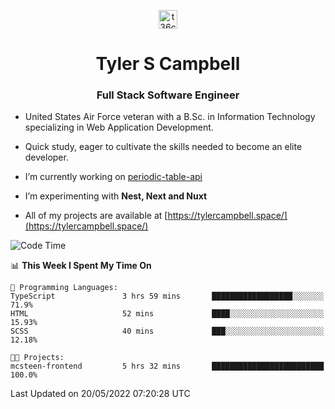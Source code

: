 <p align="center">
<a href="https://www.linkedin.com/in/t36campbell" target="blank"><img align="center" src="https://ik.imagekit.io/t36campbell/Portfolio/linkedin.png.original_m8bbGgPh6.png" alt="t36campbell" height="30" width="30" /></a>
</p>
<h1 align="center">Tyler S Campbell</h1>
<h3 align="center">Full Stack Software Engineer</h3>

* United States Air Force veteran with a B.Sc. in Information Technology specializing in Web Application Development. 

* Quick study, eager to cultivate the skills needed to become an elite developer.

* I’m currently working on [periodic-table-api](https://github.com/t36campbell/periodic-table-api)

* I’m experimenting with **Nest, Next and Nuxt**

* All of my projects are available at [https://tylercampbell.space/](https://tylercampbell.space/)

<!--START_SECTION:waka-->
![Code Time](http://img.shields.io/badge/Code%20Time-1%2C632%20hrs%2011%20mins-blue)

📊 **This Week I Spent My Time On** 

```text
💬 Programming Languages: 
TypeScript               3 hrs 59 mins       ██████████████████░░░░░░░   71.9% 
HTML                     52 mins             ████░░░░░░░░░░░░░░░░░░░░░   15.93% 
SCSS                     40 mins             ███░░░░░░░░░░░░░░░░░░░░░░   12.18%

🐱‍💻 Projects: 
mcsteen-frontend         5 hrs 32 mins       █████████████████████████   100.0%

```


 Last Updated on 20/05/2022 07:20:28 UTC
<!--END_SECTION:waka-->
